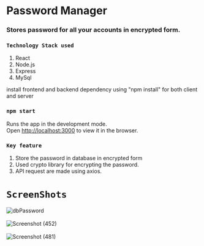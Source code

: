 # Password Manager

### Stores password for all your accounts in encrypted form.

### `Technology Stack used`
1. React
2. Node.js
3. Express
4. MySql

install frontend and backend dependency using "npm install" for both client and server

### `npm start`
Runs the app in the development mode.\
Open [http://localhost:3000](http://localhost:3000) to view it in the browser.

### `Key feature`
1. Store the password in database in encrypted form <br>
2. Used crypto library for encrypting the password. <br>
3. API request are made using axios. <br>

# `ScreenShots`
![dbPassword](https://user-images.githubusercontent.com/31589202/116404494-4d223380-a84c-11eb-8b9c-f5789932b4a0.JPG) <br><br>
![Screenshot (452)](https://user-images.githubusercontent.com/31589202/116404500-4e536080-a84c-11eb-87c5-08849f3971e8.png) <br><br>
![Screenshot (481)](https://user-images.githubusercontent.com/31589202/116404501-4e536080-a84c-11eb-866a-5770062e7eb6.png) <br><br>
